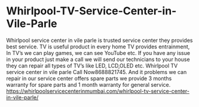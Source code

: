 # Whirlpool-TV-Service-Center-in-Vile-Parle
Whirlpool service center in vile parle is trusted service center they provides best service. TV is useful product in every home TV provides entrainment, In TV’s we can play games, we can see YouTube etc. If you have any issue in your product just make a call we will send our technicians to your house they can repair all types of TV’s like LED, LCD,OLED etc. Whirlpool TV service center in vile parle  Call Now8688821745.  And it problems we can repair in our service center offers spare parts we provide 3 months warranty for spare parts and 1 month warranty for general service. https://whirlpoolservicecenterinmumbai.com/whirlpool-tv-service-center-in-vile-parle/
